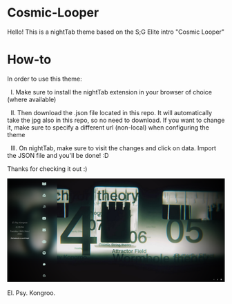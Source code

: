 # Cosmic-Looper
Hello! This is a nightTab theme based on the S;G Elite intro "Cosmic Looper"

# How-to
In order to use this theme:

&nbsp; I. Make sure to install the nightTab extension in your browser of choice (where available)

&nbsp; II. Then download the .json file located in this repo. It will automatically take the jpg also in this repo, so no need to download. If you want to change it, make sure to specify a different url (non-local) when configuring the theme

&nbsp; III. On nightTab, make sure to visit the changes and click on data. Import the JSON file and you'll be done! :D

Thanks for checking it out :)

![demo](cosmicLooperDemo.png "Demo")

El. Psy. Kongroo.
